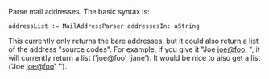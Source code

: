 Parse mail addresses.  The basic syntax is:	addressList := MailAddressParser addressesIn: aStringThis currently only returns the bare addresses, but it could also return a list of the address "source codes".  For example, if you give it "Joe <joe@foo>, <jane>", it will currently return a list ('joe@foo' 'jane').  It would be nice to also get a list ('Joe <joe@foo>'  '<jane>').
